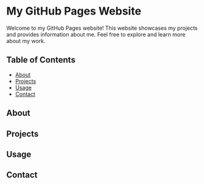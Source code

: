 # My GitHub Pages Website

Welcome to my GitHub Pages website! This website showcases my projects and provides information about me. Feel free to explore and learn more about my work.

## Table of Contents

- [About](#about)
- [Projects](#projects)
- [Usage](#usage)
- [Contact](#contact)

## About


## Projects


## Usage


## Contact


